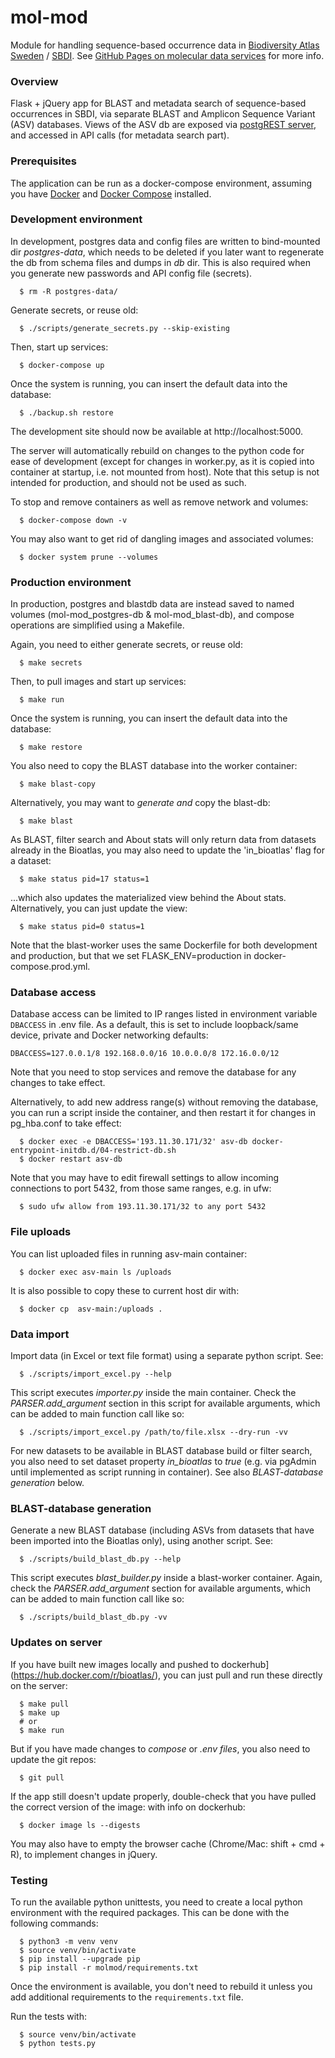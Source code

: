 # mol-mod
Module for handling sequence-based occurrence data in [Biodiversity Atlas Sweden](https://bioatlas.se/) / [SBDI](https://biodiversitydata.se/). See [GitHub Pages on molecular data services](https://biodiversitydata-se.github.io/mol-data/) for more info.

### Overview
Flask + jQuery app for BLAST and metadata search of sequence-based occurrences in SBDI, via separate BLAST and Amplicon Sequence Variant (ASV) databases. Views of the ASV db are exposed via [postgREST server](https://postgrest.org/en/v7.0.0/index.html), and accessed in API calls (for metadata search part).

### Prerequisites
The application can be run as a docker-compose environment, assuming you have [Docker](https://docs.docker.com/get-docker/) and [Docker Compose](https://docs.docker.com/compose/install/) installed.

### Development environment
In development, postgres data and config files are written to bind-mounted dir *postgres-data*, which needs to be deleted if you later want to regenerate the db from schema files and dumps in *db* dir. This is also required when you generate new passwords and API config file (secrets).
```
  $ rm -R postgres-data/
```
Generate secrets, or reuse old:
```
  $ ./scripts/generate_secrets.py --skip-existing
```
Then, start up services:
```
  $ docker-compose up
```
Once the system is running, you can insert the default data into the database:
```
  $ ./backup.sh restore
```

The development site should now be available at http://localhost:5000.

The server will automatically rebuild on changes to the python code for ease of
development (except for changes in worker.py, as it is copied into container at startup, i.e. not mounted from host). Note that this setup is not intended for production, and should not
be used as such.

To stop and remove containers as well as remove network and volumes:
```
  $ docker-compose down -v
```
You may also want to get rid of dangling images and associated volumes:
```
  $ docker system prune --volumes
```

### Production environment
In production, postgres and blastdb data are instead saved to named volumes (mol-mod_postgres-db & mol-mod_blast-db), and compose operations are simplified using a Makefile.

Again, you need to either generate secrets, or reuse old:
```
  $ make secrets
```
Then, to pull images and start up services:
```
  $ make run
```

Once the system is running, you can insert the default data into the database:
```
  $ make restore
```
You also need to copy the BLAST database into the worker container:
```
  $ make blast-copy
```
Alternatively, you may want to *generate and* copy the blast-db:
```
  $ make blast
```
As BLAST, filter search and About stats will only return data from datasets already in the Bioatlas, you may also need to update the 'in_bioatlas' flag for a dataset:
```
  $ make status pid=17 status=1
```
...which also updates the materialized view behind the About stats.
Alternatively, you can just update the view:
```
  $ make status pid=0 status=1
```
Note that the blast-worker uses the same Dockerfile for both development and production, but that we set FLASK_ENV=production in docker-compose.prod.yml.


### Database access
Database access can be limited to IP ranges listed in environment variable `DBACCESS` in .env file. As a default, this is set to include loopback/same device, private and Docker networking defaults:
```
DBACCESS=127.0.0.1/8 192.168.0.0/16 10.0.0.0/8 172.16.0.0/12
```
Note that you need to stop services and remove the database for any changes to take effect.

Alternatively, to add new address range(s) without removing the database, you can run a script inside the container, and then restart it for changes in pg_hba.conf to take effect:
```
  $ docker exec -e DBACCESS='193.11.30.171/32' asv-db docker-entrypoint-initdb.d/04-restrict-db.sh
  $ docker restart asv-db
```
Note that you may have to edit firewall settings to allow incoming connections to port 5432, from those same ranges, e.g. in ufw:
```
  $ sudo ufw allow from 193.11.30.171/32 to any port 5432
```

### File uploads
You can list uploaded files in running asv-main container:
```
  $ docker exec asv-main ls /uploads
```
It is also possible to copy these to current host dir with:
```
  $ docker cp  asv-main:/uploads .
```

### Data import
Import data (in Excel or text file format) using a separate python script. See:
```
  $ ./scripts/import_excel.py --help
```
This script executes *importer.py* inside the main container. Check the *PARSER.add_argument* section in this script for available arguments, which can be added to main function call like so:
```
  $ ./scripts/import_excel.py /path/to/file.xlsx --dry-run -vv
```
For new datasets to be available in BLAST database build or filter search, you also need to set dataset property *in_bioatlas* to *true* (e.g. via pgAdmin until implemented as script running in container). See also *BLAST-database generation* below.


### BLAST-database generation
Generate a new BLAST database (including ASVs from datasets that have been imported into the Bioatlas only), using another script. See:
```
  $ ./scripts/build_blast_db.py --help
```
This script executes *blast_builder.py* inside a blast-worker container. Again, check the *PARSER.add_argument* section for available arguments, which can be added to main function call like so:
```
  $ ./scripts/build_blast_db.py -vv
```

### Updates on server
If you have built new images locally and pushed to dockerhub](https://hub.docker.com/r/bioatlas/), you can just pull and run these directly on the server:
```
  $ make pull
  $ make up
  # or
  $ make run
```
But if you have made changes to *compose* or *.env files*, you also need to update the git repos:
```
  $ git pull
```
If the app still doesn't update properly, double-check that you have pulled the correct version of the image: with info on dockerhub:
```
  $ docker image ls --digests
```
You may also have to empty the browser cache (Chrome/Mac: shift + cmd + R), to implement changes in jQuery.

### Testing
To run the available python unittests, you need to create a local python
environment with the required packages. This can be done with the following
commands:
```
  $ python3 -m venv venv
  $ source venv/bin/activate
  $ pip install --upgrade pip
  $ pip install -r molmod/requirements.txt
```

Once the environment is available, you don't need to rebuild it unless you add
additional requirements to the `requirements.txt` file.

Run the tests with:
```
  $ source venv/bin/activate
  $ python tests.py
```
